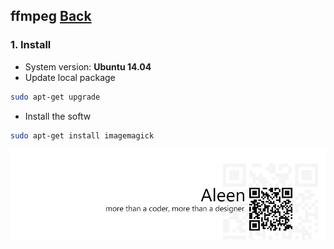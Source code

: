 ## ffmpeg	[Back](./../summary.md)

### 1. Install

- System version: **Ubuntu 14.04**
- Update local package

```sh
sudo apt-get upgrade
```

- Install the softw

```sh
sudo apt-get install imagemagick
```

<a href="http://aleen42.github.io/" target="_blank" ><img src="./../../pic/tail.gif"></a>
